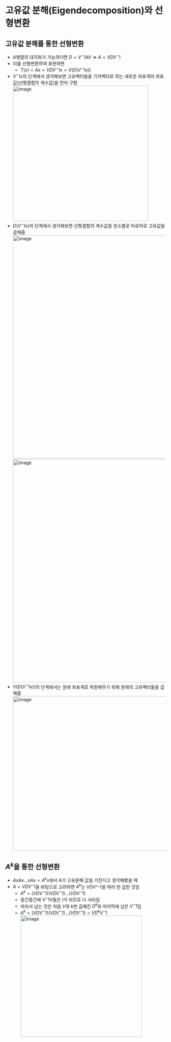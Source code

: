 # 고유값 분해(Eigendecomposition)와 선형변환


## 고유값 분해를 통한 선형변환

- A행렬의 대각화가 가능하다면 $D = V^-1AV$ => $A = VDV^-1$
- 이를 선형변환하여 표현하면
  - $T(x) = Ax = VDV^-1x = V(D(V^-1x))$
- $V^-1x$의 단계에서 생각해보면 고유벡터들을 기저벡터로 하는 새로운 좌표계의 좌표값(선형결합의 계수값)을 먼저 구함
  <img width="425" alt="image" src="https://github.com/y100861/Linear_Algebra/assets/107607076/10ee2fb1-b5bf-42ef-82d8-50636a18b02f"> <br/>
- $D(V^-1x)$의 단계에서 생각해보면 선형결합의 계수값을 원소별로 따로따로 고유값을 곱해줌
  <img width="700" alt="image" src="https://github.com/y100861/Linear_Algebra/assets/107607076/080a876f-5006-44fa-b506-b13f3385aad8"> <br/>
  <img width="700" alt="image" src="https://github.com/y100861/Linear_Algebra/assets/107607076/7038900e-fb1a-427e-a5c6-5620a00e2853"> <br/>
- $V(D(V^-1x))$의 단계에서는 원래 좌표계로 복원해주기 위해 원래의 고유벡터들을 곱해줌
  <img width="485" alt="image" src="https://github.com/y100861/Linear_Algebra/assets/107607076/7a5f735f-b0c6-4011-99f4-7e4f4f9b60f6"> <br/>


## $A^k$을 통한 선형변환

- $A x A x ... x Ax = A^kx$에서 A가 고유분해 값을 가진다고 생각해봤을 때
- $A = VDV^-1$을 바탕으로 고려하면 $A^k$는 VDV^-1을 여러 번 곱한 것임
  - $A^k = (VDV^-1)(VDV^-1)...(VDV^-1)$
  - 중간중간에 $V^-1V$들은 $I$가 되므로 다 사라짐
  - 따라서 남는 것은 처음 $V$와 k번 곱해진 $D^k$와 마지막에 남은 $V^-1$임
  - $A^k = (VDV^-1)(VDV^-1)...(VDV^-1) = VD^kV^-1$
    <img width="381" alt="image" src="https://github.com/y100861/Linear_Algebra/assets/107607076/f713de98-b701-490c-a0b1-c79bf7869bbc">
 

